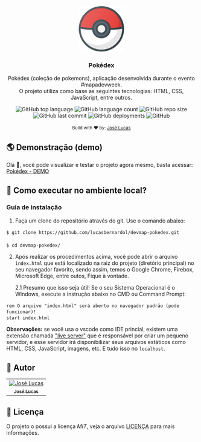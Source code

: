 <div align="center">
  <img src="./public/assets/icon.png" width="120px" height="120px" />
  <h3>Pokédex</h3>

  <p align="center">
  Pokédex (coleção de pokemons), aplicação desenvolvida durante o evento 
  #mapadevweek.<br/> O projeto utiliza como base as seguintes 
  tecnologias: HTML, CSS, JavaScript, entre outros.
  </p>  
</div>

<div align="center">
  <img alt="GitHub top language" src="https://img.shields.io/github/languages/top/lucasbernardol/devmap-pokedex" />

  <img alt="GitHub language count" src="https://img.shields.io/github/languages/count/lucasbernardol/devmap-pokedex" />

  <img alt="GitHub repo size" src="https://img.shields.io/github/repo-size/lucasbernardol/devmap-pokedex" />

  <img alt="GitHub last commit" src="https://img.shields.io/github/last-commit/lucasbernardol/devmap-pokedex">

  <img alt="GitHub deployments" src="https://img.shields.io/github/deployments/lucasbernardol/devmap-pokedex/Github-pages?label=github%20pages">

  <img alt="GitHub" src="https://img.shields.io/github/license/lucasbernardol/devmap-pokedex" />
</div>

<p align="center">
  <small>
    Build with ❤️ by: <a href="https://github.com/lucasbernardol">José Lucas</a>
  </small>
</p>

## :earth_americas: Demonstração (demo)

Olá :wave:, você pode visualizar e testar o projeto agora mesmo, basta
acessar: [Pokédex - DEMO](https://lucasbernardol.github.io/devmap-pokedex/)

## :wrench: Como executar no ambiente local?

### Guia de instalação

1. Faça um clone do repositório através do git. Use o comando abaixo:

```bash
$ git clone https://github.com/lucasbernardol/devmap-pokedex.git

$ cd devmap-pokedex/
```

2. Após realizar os procedimentos acima, você pode abrir o arquivo `index.html`
   que está localizado na raiz do projeto (diretório principal) no seu navegador
   favorito, sendo assim, temos o Google Chrome, Firebox, Microsoft Edge, entre outos, Fique à vontade.

   2.1 Presumo que isso seja útil! Se o seu Sistema Operacional é o Windows, execute a instrução abaixo no CMD ou Command Prompt:

```batch
rem O arquivo "index.html" será aberto no navegador padrão (pode funcionar)!
start index.html
```

**Observações:** se você usa o vscode como IDE princial, existem uma extensão chamada
["live server"](https://marketplace.visualstudio.com/items?itemName=ritwickdey.LiveServer) que é responsável por criar um pequeno servidor, e esse servidor
irá disponibilizar seus arquivos estáticos como HTML, CSS, JavaScript, imagens, etc.
E tudo isso no `localhost`.

## :boy: Autor

<table class="author">
  <tr>
    <td align="center">
      <a href="https://github.com/lucasbernardol">
        <img src="https://avatars.githubusercontent.com/u/82418341?v=4" 
        width="100px;" alt="José Lucas"/>
        <br/>
        <sub>
          <b>José Lucas</b>
        </sub>
      </a>
    </td>
  </tr>
</table>

## 📝 Licença

O projeto o possui a licença _MIT_, veja o arquivo [LICENÇA](LICENSE) para mais informações.
